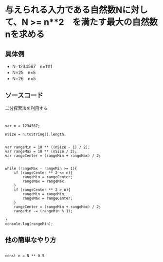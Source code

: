 # 与えられる入力である自然数Nに対して、N >= n**2　を満たす最大の自然数nを求める

## 具体例

- N=1234567　n=1111
- N=25　n=5
- N=26　n=5

## ソースコード

二分探索法を利用する

```JS


var n = 1234567;

nSize = n.toString().length;


var rangeMin = 10 ** ((nSize - 1) / 2);
var rangeMax = 10 ** (nSize / 2);
var rangeCenter = (rangeMin + rangeMax) / 2;


while (rangeMax - rangeMin >= 1){
    if (rangeCenter ** 2 <= n){
        rangeMin = rangeCenter;
        rangeMax = rangeMax;
    }
    if (rangeCenter ** 2 > n){
        rangeMin = rangeMin;
        rangeMax = rangeCenter;
    }
    rangeCenter = (rangeMin + rangeMax) / 2;
    rangeMin -= (rangeMin % 1);

}
console.log(rangeMin);

```

## 他の簡単なやり方


```JS

const n = N ** 0.5

```
